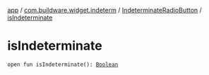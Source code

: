 [app](../../index.md) / [com.buildware.widget.indeterm](../index.md) / [IndeterminateRadioButton](index.md) / [isIndeterminate](.)

# isIndeterminate

`open fun isIndeterminate(): `[`Boolean`](https://kotlinlang.org/api/latest/jvm/stdlib/kotlin/-boolean/index.html)
